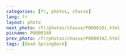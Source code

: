 ```yaml
---
categories: [fr, photos, chasse]
lang: fr
layout: photo
next_photo: /fr/photos/chasse/P0000101.html
picname: P0000340
prev_photo: /fr/photos/chasse/P0000342.html
tags: [Dead Springbock]
---
```

